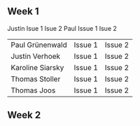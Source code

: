 ## Week 1


Justin          Isue 1          Isue 2
Paul            Issue 1         Isue 2

<table>
    <tbody>
        <tr>
            <td>Paul Grünenwald </td>
            <td>Issue 1</td>
            <td>Issue 2</td>
        </tr>
        <tr>
            <td>Justin Verhoek </td>
            <td>Issue 1</td>
            <td>Issue 2</td>
        </tr>
        <tr>
            <td>Karoline Siarsky</td>
            <td>Issue 1</td>
            <td>Issue 2</td>
        </tr>
        <tr>
            <td>Thomas Stoller</td>
            <td>Issue 1</td>
            <td>Issue 2</td>
        </tr>
        <tr>
            <td>Thomas Joos</td>
            <td>Issue 1</td>
            <td>Issue 2</td>
        </tr>
    </tbody>
</table>

## Week 2
